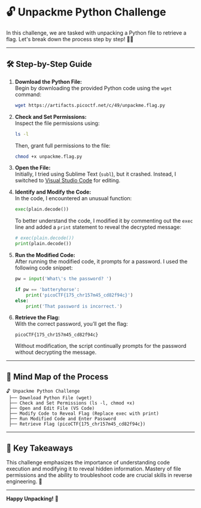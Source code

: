 # 🔓 **Unpackme Python Challenge**

In this challenge, we are tasked with unpacking a Python file to retrieve a flag. Let's break down the process step by step! 🕵️‍♂️

---

## **🛠️ Step-by-Step Guide**

1. **Download the Python File:**  
   Begin by downloading the provided Python code using the `wget` command:
   ```bash
   wget https://artifacts.picoctf.net/c/49/unpackme.flag.py
   ```

2. **Check and Set Permissions:**  
   Inspect the file permissions using:
   ```bash
   ls -l
   ```
   Then, grant full permissions to the file:
   ```bash
   chmod +x unpackme.flag.py
   ```

3. **Open the File:**  
   Initially, I tried using Sublime Text (`subl`), but it crashed. Instead, I switched to [Visual Studio Code](https://code.visualstudio.com/) for editing.

4. **Identify and Modify the Code:**  
   In the code, I encountered an unusual function:
   ```python
   exec(plain.decode())
   ```
   To better understand the code, I modified it by commenting out the `exec` line and added a `print` statement to reveal the decrypted message:
   ```python
   # exec(plain.decode())
   print(plain.decode())
   ```

5. **Run the Modified Code:**  
   After running the modified code, it prompts for a password. I used the following code snippet:
   ```python
   pw = input('What\'s the password? ')
   
   if pw == 'batteryhorse':
       print('picoCTF{175_chr157m45_cd82f94c}')
   else:
       print('That password is incorrect.')
   ```

6. **Retrieve the Flag:**  
   With the correct password, you’ll get the flag:
   ```text
   picoCTF{175_chr157m45_cd82f94c}
   ```

   Without modification, the script continually prompts for the password without decrypting the message.

---

## **📝 Mind Map of the Process**

```text
🔓 Unpackme Python Challenge
 ├── Download Python File (wget)
 ├── Check and Set Permissions (ls -l, chmod +x)
 ├── Open and Edit File (VS Code)
 ├── Modify Code to Reveal Flag (Replace exec with print)
 ├── Run Modified Code and Enter Password
 ├── Retrieve Flag (picoCTF{175_chr157m45_cd82f94c})
```

---

## **🔑 Key Takeaways**

This challenge emphasizes the importance of understanding code execution and modifying it to reveal hidden information. Mastery of file permissions and the ability to troubleshoot code are crucial skills in reverse engineering. 🔧

---

**Happy Unpacking!** 🚀
